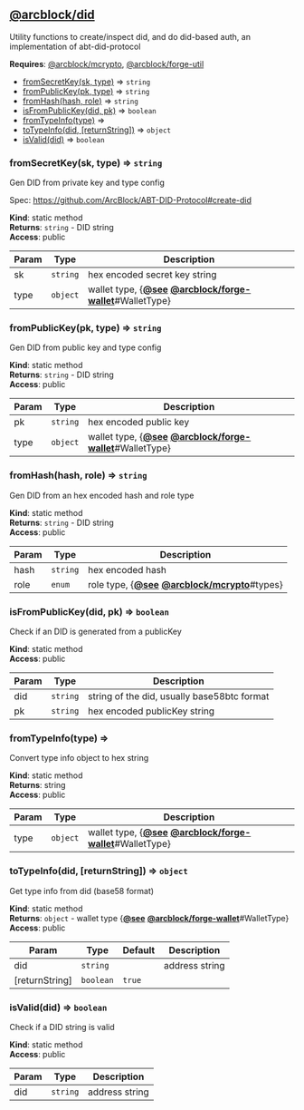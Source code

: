 
## [**@arcblock/did**](https://github.com/arcblock/did)

Utility functions to create/inspect did, and do did-based auth, an implementation of abt-did-protocol

**Requires**: [@arcblock/mcrypto](/packages/mcrypto/), [@arcblock/forge-util](/packages/forge-util/)  

* [fromSecretKey(sk, type)](#fromSecretKey) ⇒ `string`
* [fromPublicKey(pk, type)](#fromPublicKey) ⇒ `string`
* [fromHash(hash, role)](#fromHash) ⇒ `string`
* [isFromPublicKey(did, pk)](#isFromPublicKey) ⇒ `boolean`
* [fromTypeInfo(type)](#fromTypeInfo) ⇒
* [toTypeInfo(did, \[returnString\])](#toTypeInfo) ⇒ `object`
* [isValid(did)](#isValid) ⇒ `boolean`

### fromSecretKey(sk, type) ⇒ `string`

Gen DID from private key and type config

Spec: <https://github.com/ArcBlock/ABT-DID-Protocol#create-did>

**Kind**: static method  
**Returns**: `string` - DID string  
**Access**: public  

| Param | Type     | Description                                                                                                                         |
| ----- | -------- | ----------------------------------------------------------------------------------------------------------------------------------- |
| sk    | `string` | hex encoded secret key string                                                                                                       |
| type  | `object` | wallet type, {[**@see**](https://github.com/see) [**@arcblock/forge-wallet**](https://github.com/arcblock/forge-wallet)#WalletType} |

### fromPublicKey(pk, type) ⇒ `string`

Gen DID from public key and type config

**Kind**: static method  
**Returns**: `string` - DID string  
**Access**: public  

| Param | Type     | Description                                                                                                                         |
| ----- | -------- | ----------------------------------------------------------------------------------------------------------------------------------- |
| pk    | `string` | hex encoded public key                                                                                                              |
| type  | `object` | wallet type, {[**@see**](https://github.com/see) [**@arcblock/forge-wallet**](https://github.com/arcblock/forge-wallet)#WalletType} |

### fromHash(hash, role) ⇒ `string`

Gen DID from an hex encoded hash and role type

**Kind**: static method  
**Returns**: `string` - DID string  
**Access**: public  

| Param | Type     | Description                                                                                                        |
| ----- | -------- | ------------------------------------------------------------------------------------------------------------------ |
| hash  | `string` | hex encoded hash                                                                                                   |
| role  | `enum`   | role type, {[**@see**](https://github.com/see) [**@arcblock/mcrypto**](https://github.com/arcblock/mcrypto)#types} |

### isFromPublicKey(did, pk) ⇒ `boolean`

Check if an DID is generated from a publicKey

**Kind**: static method  
**Access**: public  

| Param | Type     | Description                                 |
| ----- | -------- | ------------------------------------------- |
| did   | `string` | string of the did, usually base58btc format |
| pk    | `string` | hex encoded publicKey string                |

### fromTypeInfo(type) ⇒

Convert type info object to hex string

**Kind**: static method  
**Returns**: string  
**Access**: public  

| Param | Type     | Description                                                                                                                         |
| ----- | -------- | ----------------------------------------------------------------------------------------------------------------------------------- |
| type  | `object` | wallet type, {[**@see**](https://github.com/see) [**@arcblock/forge-wallet**](https://github.com/arcblock/forge-wallet)#WalletType} |

### toTypeInfo(did, [returnString]) ⇒ `object`

Get type info from did (base58 format)

**Kind**: static method  
**Returns**: `object` - wallet type {[**@see**](https://github.com/see) [**@arcblock/forge-wallet**](https://github.com/arcblock/forge-wallet)#WalletType}  
**Access**: public  

| Param          | Type      | Default | Description    |
| -------------- | --------- | ------- | -------------- |
| did            | `string`  |         | address string |
| [returnString] | `boolean` | `true`  |                |

### isValid(did) ⇒ `boolean`

Check if a DID string is valid

**Kind**: static method  
**Access**: public  

| Param | Type     | Description    |
| ----- | -------- | -------------- |
| did   | `string` | address string |
